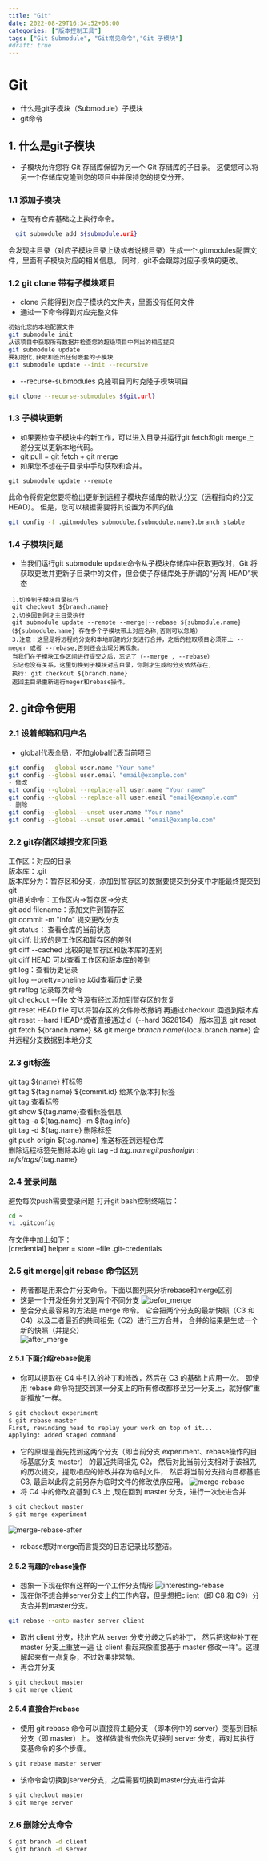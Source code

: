 ```yaml
---
title: "Git"
date: 2022-08-29T16:34:52+08:00
categories: ["版本控制工具"]
tags: ["Git Submodule", "Git常见命令","Git 子模块"]
#draft: true
---
```

# Git
- 什么是git子模块（Submodule）子模块
- git命令

## 1. 什么是git子模块
- 子模块允许您将 Git 存储库保留为另一个 Git 存储库的子目录。 这使您可以将另一个存储库克隆到您的项目中并保持您的提交分开。 
### 1.1 添加子模块
- 在现有仓库基础之上执行命令。
```bash
  git submodule add ${submodule.uri}
```
会发现主目录（对应子模块目录上级或者说根目录）生成一个.gitmodules配置文件，里面有子模块对应的相关信息。
同时，git不会跟踪对应子模块的更改。
### 1.2 git clone 带有子模块项目
- clone 只能得到对应子模块的文件夹，里面没有任何文件
- 通过一下命令得到对应完整文件
```bash
初始化您的本地配置文件  
git submodule init  
从该项目中获取所有数据并检查您的超级项目中列出的相应提交  
git submodule update
要初始化,获取和签出任何嵌套的子模块
git submodule update --init --recursive
```
- --recurse-submodules 克隆项目同时克隆子模块项目
```bash
git clone --recurse-submodules ${git.url}
```
### 1.3 子模块更新
- 如果要检查子模块中的新工作，可以进入目录并运行git fetch和git merge上游分支以更新本地代码。
- git pull = git fetch  + git merge
- 如果您不想在子目录中手动获取和合并。 
```
git submodule update --remote
```
此命令将假定您要将检出更新到远程子模块存储库的默认分支（远程指向的分支HEAD）。 但是，您可以根据需要将其设置为不同的值
```bash
git config -f .gitmodules submodule.{submodule.name}.branch stable
```
### 1.4 子模块问题
- 当我们运行git submodule update命令从子模块存储库中获取更改时，Git 将获取更改并更新子目录中的文件，但会使子存储库处于所谓的“分离 HEAD”状态
```
 1.切换到子模块目录执行 
 git checkout ${branch.name}
 2.切换回到刚才主目录执行
 git submodule update --remote --merge|--rebase ${submodule.name} （${submodule.name} 存在多个子模块带上对应名称,否则可以忽略）
 3.注意：这里是将远程的分支和本地新建的分支进行合并，之后的拉取项目必须带上 --meger 或者 --rebase,否则还会出现分离现象。
 当我们在子模块工作区间进行提交之后，忘记了（--merge , --rebase）
 忘记也没有关系，这里切换到子模块对应目录，你刚才生成的分支依然存在,
 执行: git checkout ${branch.name}
 返回主目录重新进行meger和rebase操作。
```
## 2. git命令使用
### 2.1 设着邮箱和用户名
- global代表全局，不加global代表当前项目
```bash
git config --global user.name "Your name"
git config --global user.email "email@example.com"
- 修改
git config --global --replace-all user.name "Your name"
git config --global --replace-all user.email "email@example.com"
- 删除
git config --global --unset user.name "Your name"
git config --global --unset user.email "email@example.com"
```
### 2.2 git存储区域提交和回退
工作区：对应的目录  
版本库：.git  
版本库分为：暂存区和分支，添加到暂存区的数据要提交到分支中才能最终提交到git  
git相关命令：工作区内->暂存区->分支  
git add filename：添加文件到暂存区  
git commit -m "info" 提交更改分支  
git status： 查看仓库的当前状态  
git diff:  比较的是工作区和暂存区的差别  
git diff --cached 比较的是暂存区和版本库的差别  
git diff HEAD 可以查看工作区和版本库的差别  
git log：查看历史记录   
git log --pretty=oneline 以id查看历史记录  
git reflog 记录每次命令  
git checkout --file 文件没有经过添加到暂存区的恢复  
git reset HEAD file 可以将暂存区的文件修改撤销  再通过checkout 回退到版本库     
git reset --hard HEAD^或者直接通过id（--hard 3628164）  版本回退 git reset  
git fetch ${branch.name} && git merge ${branch.name}/${local.branch.name} 合并远程分支数据到本地分支

### 2.3 git标签
git tag ${name} 打标签  
git tag ${tag.name} ${commit.id} 给某个版本打标签  
git tag 查看标签  
git show ${tag.name}查看标签信息  
git tag -a ${tag.name} -m ${tag.info}  
git tag -d ${tag.name} 删除标签  
git push origin ${tag.name} 推送标签到远程仓库  
删除远程标签先删除本地
git tag -d ${tag.name}  
git push origin :refs/tags/${tag.name}  
### 2.4 登录问题
避免每次push需要登录问题
打开git bash控制终端后：  
```bash
cd ~  
vi .gitconfig  
```
在文件中加上如下：  
[credential]
helper = store –file .git-credentials 

### 2.5 git merge|git rebase 命令区别
- 两者都是用来合并分支命令。下面以图列来分析rebase和merge区别  
- 这是一个开发任务分叉到两个不同分支
![befor_merge](../assert/befor_merge.png)
- 整合分支最容易的方法是 merge 命令。 它会把两个分支的最新快照（C3 和 C4）以及二者最近的共同祖先（C2）进行三方合并，
合并的结果是生成一个新的快照（并提交）  
![after_merge](../assert/after_merge-merge.png)
#### 2.5.1 下面介绍rebase使用
- 你可以提取在 C4 中引入的补丁和修改，然后在 C3 的基础上应用一次。
  即使用 rebase 命令将提交到某一分支上的所有修改都移至另一分支上，就好像“重新播放”一样。
```bash
$ git checkout experiment
$ git rebase master
First, rewinding head to replay your work on top of it...
Applying: added staged command
```
- 它的原理是首先找到这两个分支（即当前分支 experiment、rebase操作的目标基底分支 master） 的最近共同祖先 C2，
然后对比当前分支相对于该祖先的历次提交，提取相应的修改并存为临时文件， 然后将当前分支指向目标基底 C3, 
最后以此将之前另存为临时文件的修改依序应用。 
![merge-rebase](../assert/merge-rebase.png)
- 将 C4 中的修改变基到 C3 上 ,现在回到 master 分支，进行一次快进合并
```bash
$ git checkout master
$ git merge experiment
```
![merge-rebase-after](../assert/merge-rebase-after.png)

- rebase想对merge而言提交的日志记录比较整洁。

#### 2.5.2 有趣的rebase操作
- 想象一下现在你有这样的一个工作分支情形
![interesting-rebase](../assert/interesting-rebase.png)
- 现在你不想合并server分支上的工作内容，但是想把client（即 C8 和 C9）分支合并到master分支。
```bash
git rebase --onto master server client
```
- 取出 client 分支，找出它从 server 分支分歧之后的补丁， 然后把这些补丁在 master 分支上重放一遍
让 client 看起来像直接基于 master 修改一样”。这理解起来有一点复杂，不过效果非常酷。
- 再合并分支
```bash
$ git checkout master
$ git merge client
```
#### 2.5.4 直接合并rebase
- 使用 git rebase <basebranch> <topicbranch> 命令可以直接将主题分支 （即本例中的 server）变基到目标分支（即 master）上。 
这样做能省去你先切换到 server 分支，再对其执行变基命令的多个步骤。
```bash
$ git rebase master server
```
- 该命令会切换到server分支，之后需要切换到master分支进行合并
```bash
$ git checkout master
$ git merge server
```
### 2.6 删除分支命令
```bash
$ git branch -d client
$ git branch -d server
```













